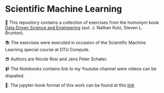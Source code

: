 # Scientific Machine Learning

:unicorn: This repository contains a collection of exercises from the homonym book [Data Driven Science and Engineering](https://databookuw.com/) (aut. J. Nathan Kutz, Steven L. Brunton). 

:books: The exercises were executed in occasion of the Scientific Machine Learning special course at DTU Compute. 

:sunglasses: Authors are Nicole Rosi and Jens Peter Schøler. 

:video_camera: The Notebooks contains link to my Youtube channel were videos can be dispalied. 

📔: The jupyter-book format of this work can be found at this [link](file://C:\Users\nrosi\GitHub_nrosi\Scientific_Machine_Learning\_build\html\index.html)
